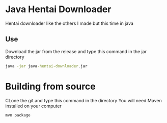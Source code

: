 # Java Hentai Downloader
Hentai downloader like the others I made but this time in java

## Use
Download the jar from the release and type this command in the jar directory
```cmd
java -jar java-hentai-downloader.jar
```

# Building from source
CLone the git and type this command in the directory
You will need Maven installed on your computer
```cmd
mvn package
```